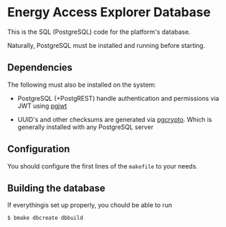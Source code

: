 # Energy Access Explorer Database

This is the SQL (PostgreSQL) code for the platform's database.

Naturally, PostgreSQL must be installed and running before starting.

## Dependencies

The following must also be installed on the system:

- PostgreSQL (+PostgREST) handle authentication and permissions via JWT
using [pgjwt](https://github.com/michelp/pgjwt)

- UUID's and other checksums are generated via
[pgcrypto](https://www.postgresql.org/docs/current/pgcrypto.html). Which is
generally installed with any PostgreSQL server

## Configuration

You should configure the first lines of the `makefile` to your needs.

## Building the database

If everythingis set up properly, you chould be able to run

	$ bmake dbcreate dbbuild
